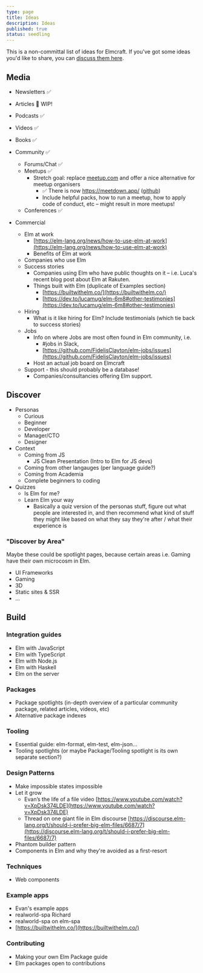 ```yaml
---
type: page
title: Ideas
description: Ideas
published: true
status: seedling
---
```


This is a non-committal list of ideas for Elmcraft. If you've got some ideas you'd like to share, you can [discuss them here](/discuss).

## Media

- Newsletters ✅
- Articles 🚧 WIP!
- Podcasts ✅
- Videos ✅
- Books ✅

- Community ✅
  - Forums/Chat ✅
  - Meetups ✅
    - Stretch goal: replace [meetup.com](http://meetup.com) and offer a nice alternative for meetup organisers
      - ✅ There is now https://meetdown.app/ ([github](https://github.com/MartinSStewart/meetdown))
      - Include helpful packs, how to run a meetup, how to apply code of conduct, etc – might result in more meetups!
  - Conferences ✅

- Commercial
    - Elm at work
        - [https://elm-lang.org/news/how-to-use-elm-at-work](https://elm-lang.org/news/how-to-use-elm-at-work)
        - Benefits of Elm at work
    - Companies who use Elm
    - Success stories
        - Companies using Elm who have public thoughts on it – i.e. Luca's recent blog post about Elm at Rakuten.
        - Things built with Elm (duplicate of Examples section)
            - [https://builtwithelm.co/](https://builtwithelm.co/)
            - [https://dev.to/lucamug/elm-6m8#other-testimonies](https://dev.to/lucamug/elm-6m8#other-testimonies)
    - Hiring
        - What is it like hiring for Elm? Include testimonials (which tie back to success stories)
    - Jobs
        - Info on where Jobs are most often found in Elm community, i.e.
            - #jobs in Slack,
            - [https://github.com/FidelisClayton/elm-jobs/issues](https://github.com/FidelisClayton/elm-jobs/issues)
        - Host an actual job board on Elmcraft
    - Support - this should probably be a database!
        - Companies/consultancies offering Elm support.


## Discover

- Personas
  - Curious
  - Beginner
  - Developer
  - Manager/CTO
  - Designer
- Context
  - Coming from JS
    - JS Clean Presentation (Intro to Elm for JS devs)
  - Coming from other langauges (per language guide?)
  - Coming from Academia
  - Complete beginners to coding
- Quizzes
  - Is Elm for me?
  - Learn Elm your way
    - Basically a quiz version of the personas stuff, figure out what people are interested in, and then recommend what kind of stuff they might like based on what they say they're after / what their experience is

### "Discover by Area"

Maybe these could be spotlight pages, because certain areas i.e. Gaming have their own microcosm in Elm.

- UI Frameworks
- Gaming
- 3D
- Static sites & SSR
- ...


## Build

### Integration guides

- Elm with JavaScript
- Elm with TypeScript
- Elm with Node.js
- Elm with Haskell
- Elm on the server

### Packages
- Package spotlights (in-depth overview of a particular community package, related articles, videos, etc)
- Alternative package indexes

### Tooling
- Essential guide: elm-format, elm-test, elm-json...
- Tooling spotlights (or maybe Package/Tooling spotlight is its own separate section?)

### Design Patterns

- Make impossible states impossible
- Let it grow
    - Evan’s the life of a file video [https://www.youtube.com/watch?v=XpDsk374LDE](https://www.youtube.com/watch?v=XpDsk374LDE)
    - Thread on one giant file in Elm discourse  [https://discourse.elm-lang.org/t/should-i-prefer-big-elm-files/6687/7](https://discourse.elm-lang.org/t/should-i-prefer-big-elm-files/6687/7)
- Phantom builder pattern
- Components in Elm and why they're avoided as a first-resort

### Techniques

- Web components

### Example apps

- Evan's example apps
- realworld-spa Richard
- realworld-spa on elm-spa
- [https://builtwithelm.co/](https://builtwithelm.co/)

### Contributing

- Making your own Elm Package guide
- Elm packages open to contributions
